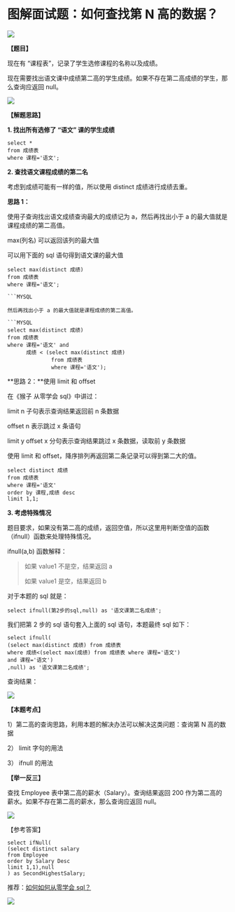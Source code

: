 # **图解面试题：如何查找第 N 高的数据？**

![](https://mmbiz.qpic.cn/mmbiz_png/PnRVMhXvfFK6FAk3qhUZicz0ibMJnXgDOea8B3ibzELniaEvPph6gibQRAPiaZictQOBDetsq9L6louXaArYjwwzVMlow/640?wx_fmt=png)

**【题目】**

现在有 “课程表”，记录了学生选修课程的名称以及成绩。

现在需要找出语文课中成绩第二高的学生成绩。如果不存在第二高成绩的学生，那么查询应返回 null。

![](https://mmbiz.qpic.cn/mmbiz_png/PnRVMhXvfFK6FAk3qhUZicz0ibMJnXgDOeVlXteKwPmhfmIZPyH0tcrBG1XYcjeicxJfqH1ic7UWD41yShlv3AbbaQ/640?wx_fmt=png)

**【解题思路】**

**1. 找出所有选修了 “语文” 课的学生成绩**

```MYSQL
select * 
from 成绩表
where 课程='语文';

```

**2. 查找语文课程成绩的第二名**

考虑到成绩可能有一样的值，所以使用 distinct 成绩进行成绩去重。

**思路 1：**

使用子查询找出语文成绩查询最大的成绩记为 a，然后再找出小于 a 的最大值就是课程成绩的第二高值。

max(列名) 可以返回该列的最大值

可以用下面的 sql 语句得到语文课的最大值

```MYSQL
select max(distinct 成绩) 
from 成绩表
where 课程='语文';

```MYSQL

然后再找出小于 a 的最大值就是课程成绩的第二高值。

```MYSQL
select max(distinct 成绩) 
from 成绩表
where 课程='语文' and
      成绩 < (select max(distinct 成绩) 
              from 成绩表 
              where 课程='语文');

```

**思路 2：**使用 limit 和 offset  

在《猴子 从零学会 sql》中讲过：

limit n 子句表示查询结果返回前 n 条数据      

offset n 表示跳过 x 条语句

limit y offset x 分句表示查询结果跳过 x 条数据，读取前 y 条数据

使用 limit 和 offset，降序排列再返回第二条记录可以得到第二大的值。

```MYSQL
select distinct 成绩  
from 成绩表
where 课程='语文'
order by 课程,成绩 desc
limit 1,1;

```

**3. 考虑特殊情况**

题目要求，如果没有第二高的成绩，返回空值，所以这里用判断空值的函数（ifnull）函数来处理特殊情况。

ifnull(a,b) 函数解释：

> 如果 value1 不是空，结果返回 a
> 
> 如果 value1 是空，结果返回 b

对于本题的 sql 就是：  

```MYSQL
select ifnull(第2步的sql,null) as '语文课第二名成绩';

```

我们把第 2 步的 sql 语句套入上面的 sql 语句，本题最终 sql 如下：

```MYSQL
select ifnull(
(select max(distinct 成绩) from 成绩表
where 成绩<(select max(成绩) from 成绩表 where 课程='语文')
and 课程='语文')
,null) as '语文课第二名成绩';

```

查询结果：

![](https://mmbiz.qpic.cn/mmbiz_png/PnRVMhXvfFLxxpcjBgyMbgZjBBV9qwpibXZIlxVBiboWurV6XyOb4vpWXWwE5puictZsL8C5NOZictqtrrR2ONZW7g/640?wx_fmt=png)

**【本题考点】**

1）第二高的查询思路，利用本题的解决办法可以解决这类问题：查询第 N 高的数据

2） limit 字句的用法

3） ifnull 的用法

**【举一反三】**

查找 Employee 表中第二高的薪水（Salary）。查询结果返回 200 作为第二高的薪水。如果不存在第二高的薪水，那么查询应返回 null。

![](https://mmbiz.qpic.cn/mmbiz_jpg/PnRVMhXvfFLxxpcjBgyMbgZjBBV9qwpibEicyHa8qZEKlyo3ic0ribrwFV71k0ib8OAlYeVc3kicqR6oT7T18E36wRZw/640?wx_fmt=jpeg)

【参考答案】

```MYSQL
select ifNull(
(select distinct salary
from Employee 
order by Salary Desc
limit 1,1),null
) as SecondHighestSalary;

```

推荐：[如何如何从零学会 sql？](http://mp.weixin.qq.com/s?__biz=MzAxMTMwNTMxMQ==&mid=2649247566&idx=2&sn=5af748b677eb72028764dde0577675fb&chksm=835fc77eb4284e68e8cfe3f08c5a671b9e080b2651f20b40b1c793ffda4042ae43ad8f35a755&scene=21#wechat_redirect)

![](https://mmbiz.qpic.cn/mmbiz_jpg/PnRVMhXvfFLxIWAcpH8WkJcASQH4ndhfSBQdupDEEcrxt9GKsU4nKKMQ4ZRVesnGwDT0jUbsRXt5ywrfmE8pqw/640?wx_fmt=jpeg)
